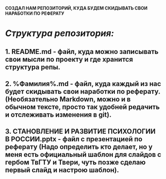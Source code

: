**СОЗДАЛ НАМ РЕПОЗИТОРИЙ, КУДА БУДЕМ СКИДЫВАТЬ СВОИ НАРАБОТКИ ПО РЕФЕРАТУ**

# ***Структура репозитория:***
## 1. **README.md** - файл, куда можно записывать свои мысли по проекту и где хранится структура репы.

## 2. **%Фамилия%.md** - файл, куда каждый из нас будет скидывать свои наработки по реферату. (Необязательно Markdown, можно и в обычном тексте, просто так удобней редачить и отслеживать изменения в git).

## 3. **СТАНОВЛЕНИЕ И РАЗВИТИЕ ПСИХОЛОГИИ В РОССИИ.pptx** - файл с презентацией по реферату (Надо определить кто делает, но у меня есть официальный шаблон для слайдов с гербом ТвГТУ и Твери, чуть позже сделаю первый слайд и настрою шаблон).

